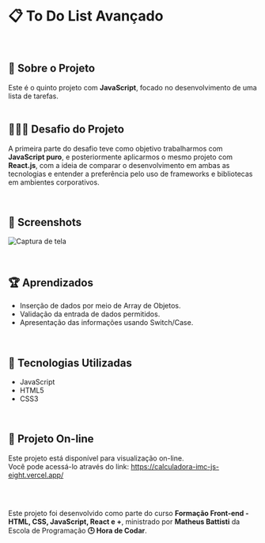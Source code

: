 # 📋 To Do List Avançado

<br />

<div>
    <h2>🎯 Sobre o Projeto</h2>
    Este é o quinto projeto com <strong>JavaScript</strong>, focado no desenvolvimento de uma lista de tarefas.
</div>

<br />

## 👨🏾‍💻 Desafio do Projeto
 
<p>A primeira parte do desafio teve como objetivo trabalharmos com <strong>JavaScript puro</strong>, e posteriormente aplicarmos o mesmo projeto com <strong>React.js</strong>, com a ideia de comparar o desenvolvimento em ambas as tecnologias e entender a preferência pelo uso de frameworks e bibliotecas em ambientes corporativos.</p>


<br />

## 📸 Screenshots
![Captura de tela](./screen/screen.png)

<br />

## 🏆 Aprendizados 

- Inserção de dados por meio de Array de Objetos.
- Validação da entrada de dados permitidos.
- Apresentação das informações usando Switch/Case.


<br />

## 🚀 Tecnologias Utilizadas

- JavaScript
- HTML5
- CSS3

<br />

## 🔗 Projeto On-line
Este projeto está disponível para visualização on-line. <br />
Você pode acessá-lo através do link: https://calculadora-imc-js-eight.vercel.app/

<br />

##

<div>
    Este projeto foi desenvolvido como parte do curso <strong>Formação Front-end - HTML, CSS, JavaScript, React e +</strong>, ministrado por <strong>Matheus Battisti</strong> da Escola de Programação <strong>🕒 Hora de Codar</strong>.
</div>